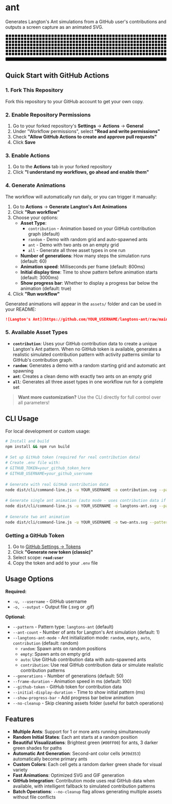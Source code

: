 # ant
Generates Langton's Ant simulations from a GitHub user's contributions and outputs a screen capture as an animated SVG.

![Langton's Ant Animation](./demos/demo-random.svg)

## Quick Start with GitHub Actions

### 1. Fork This Repository
Fork this repository to your GitHub account to get your own copy.

### 2. Enable Repository Permissions
1. Go to your forked repository's **Settings** → **Actions** → **General**
2. Under "Workflow permissions", select **"Read and write permissions"**
3. Check **"Allow GitHub Actions to create and approve pull requests"**
4. Click **Save**

### 3. Enable Actions
1. Go to the **Actions** tab in your forked repository
2. Click **"I understand my workflows, go ahead and enable them"**

### 4. Generate Animations
The workflow will automatically run daily, or you can trigger it manually:

1. Go to **Actions** → **Generate Langton's Ant Animations**
2. Click **"Run workflow"**
3. Choose your options:
   - **Asset Type**:
     - `contribution` - Animation based on your GitHub contribution graph (default)
     - `random` - Demo with random grid and auto-spawned ants
     - `ant` - Demo with two ants on an empty grid
     - `all` - Generate all three asset types in one run
   - **Number of generations**: How many steps the simulation runs (default: 60)
   - **Animation speed**: Milliseconds per frame (default: 800ms)
   - **Initial display time**: Time to show pattern before animation starts (default: 3000ms)
   - **Show progress bar**: Whether to display a progress bar below the animation (default: true)
4. Click **"Run workflow"**

Generated animations will appear in the `assets/` folder and can be used in your README:

```markdown
![Langton's Ant](https://github.com/YOUR_USERNAME/langtons-ant/raw/main/assets/langtons-ant-contribution.svg)
```

### 5. Available Asset Types

- **`contribution`**: Uses your GitHub contribution data to create a unique Langton's Ant pattern. When no GitHub token is available, generates a realistic simulated contribution pattern with activity patterns similar to GitHub's contribution graph.
- **`random`**: Generates a demo with a random starting grid and automatic ant spawning  
- **`ant`**: Creates a clean demo with exactly two ants on an empty grid
- **`all`**: Generates all three asset types in one workflow run for a complete set

> **Want more customization?** Use the CLI directly for full control over all parameters!

## CLI Usage

For local development or custom usage:

```bash
# Install and build
npm install && npm run build

# Set up GitHub token (required for real contribution data)
# Create .env file with:
# GITHUB_TOKEN=your_github_token_here
# GITHUB_USERNAME=your_github_username

# Generate with real GitHub contribution data
node dist/cli/command-line.js -u YOUR_USERNAME -o contribution.svg --pattern langtons-ant --langtons-ant-mode contribution

# Generate single ant animation (auto mode - uses contribution data if token available)
node dist/cli/command-line.js -u YOUR_USERNAME -o langtons-ant.svg --pattern langtons-ant

# Generate two ant animation
node dist/cli/command-line.js -u YOUR_USERNAME -o two-ants.svg --pattern langtons-ant --ant-count 2
```

### Getting a GitHub Token

1. Go to [GitHub Settings → Tokens](https://github.com/settings/tokens)
2. Click **"Generate new token (classic)"**
3. Select scope: **`read:user`**
4. Copy the token and add to your `.env` file

## Usage Options

**Required:**
- `-u, --username` - GitHub username
- `-o, --output` - Output file (.svg or .gif)

**Optional:**
- `--pattern` - Pattern type: `langtons-ant` (default)
- `--ant-count` - Number of ants for Langton's Ant simulation (default: 1)
- `--langtons-ant-mode` - Ant initialization mode: `random`, `empty`, `auto`, `contribution` (default: random)
  - `random`: Spawn ants on random positions
  - `empty`: Spawn ants on empty grid
  - `auto`: Use GitHub contribution data with auto-spawned ants
  - `contribution`: Use real GitHub contribution data or simulate realistic contribution patterns
- `--generations` - Number of generations (default: 50)
- `--frame-duration` - Animation speed in ms (default: 100)
- `--github-token` - GitHub token for contribution data
- `--initial-display-duration` - Time to show initial pattern (ms)
- `--show-progress-bar` - Add progress bar below animation
- `--no-cleanup` - Skip cleaning assets folder (useful for batch operations)

## Features

- **Multiple Ants**: Support for 1 or more ants running simultaneously
- **Random Initial States**: Each ant starts at a random position
- **Beautiful Visualizations**: Brightest green (`#00FF00`) for ants, 3 darker green shades for paths
- **Automatic Ant Generation**: Second-ant color cells (`#39d353`) automatically become primary ants
- **Custom Colors**: Each cell gets a random darker green shade for visual variety
- **Fast Animations**: Optimized SVG and GIF generation
- **GitHub Integration**: Contribution mode uses real GitHub data when available, with intelligent fallback to simulated contribution patterns
- **Batch Operations**: `--no-cleanup` flag allows generating multiple assets without file conflicts
